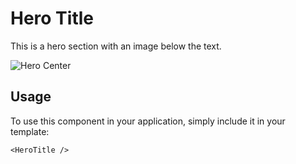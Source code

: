 # Hero Title

This is a hero section with an image below the text.

![Hero Center](/HeroBlock.png)


## Usage

To use this component in your application, simply include it in your template:

```
<HeroTitle />
```